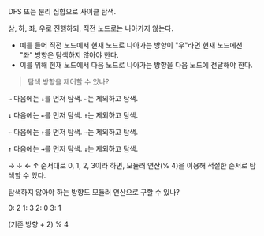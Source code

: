 DFS 또는 분리 집합으로 사이클 탐색.

상, 하, 좌, 우로 진행하되, 직전 노드로는 나아가지 않는다.

- 예를 들어 직전 노드에서 현재 노드로 나아가는 방향이 "우"라면 현재 노드에선 "좌" 방향은 탐색하지 않아야 한다.
- 이를 위해 현재 노드에서 다음 노드로 나아가는 방향을 다음 노드에 전달해야 한다.

> 탐색 방향을 제어할 수 있나?

`→` 다음에는 `↓`를 먼저 탐색. `←`는 제외하고 탐색.

`↓` 다음에는 `←`를 먼저 탐색. `↑`는 제외하고 탐색.

`←` 다음에는 `↑`를 먼저 탐색. `→`는 제외하고 탐색.

`↑` 다음에는 `→`를 먼저 탐색. `↓`는 제외하고 탐색.

→ ↓ ← ↑ 순서대로 0, 1, 2, 3이라 하면, 모듈러 연산(% 4)을 이용해 적절한 순서로 탐색할 수 있다.

탐색하지 않아야 하는 방향도 모듈러 연산으로 구할 수 있나?

0: 2
1: 3
2: 0
3: 1

(기존 방향 + 2) % 4
